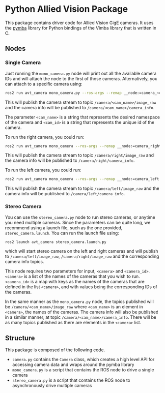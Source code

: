 # Python Allied Vision Package

This package contains driver code for Allied Vision GigE cameras. It uses the [pymba](https://github.com/morefigs/pymba) library for Python bindings of the Vimba library that is written in C.

## Nodes

### Single Camera
Just running the `mono_camera.py` node will print out all the available camera IDs and will attach the node to the first of those cameras. Alternatively, you can attach to a specific camera using:
```bash
ros2 run avt_camera mono_camera.py --ros-args --remap __node:=camera_<cam_name> -p camera:=<cam_name> -p camera_id:=<cam_id>
```
This will publish the camera stream to topic `/camera/<cam_name>/image_raw` and the camera info will be published to `/camera/<cam_name>/camera_info`.

The parameter `<cam_name>` is a string that represents the desired namespace of the camera and `<cam_id>` is a string that represents the unique id of the camera.


To run the right camera, you could run:
```bash
ros2 run avt_camera mono_camera --ros-args --remap __node:=camera_right -p camera:="right" -p camera_id:="DEV_000F315C1ED5"
```
This will publish the camera stream to topic `/camera/right/image_raw` and the camera info will be published to `/camera/right/camera_info`.

To run the left camera, you could run:
```bash
ros2 run avt_camera mono_camera --ros-args --remap __node:=camera_left -p camera:="left" -p camera_id:="DEV_000F315C1ED8"
```
This will publish the camera stream to topic `/camera/left/image_raw` and the camera info will be published to `/camera/left/camera_info`.

### Stereo Camera
You can use the `stereo_camera.py` node to run stereo cameras, or anytime you need multiple cameras. Since the parameters can be quite long, we recommend
using a launch file, such as the one provided, `stereo_camera.launch`. You can run the launch file using:
```bash
ros2 launch avt_camera stereo_camera.launch.py
```
which will start stereo camera on the left and right cameras and will publish to `/camera/left/image_raw`, `/camera/right/image_raw` and the corresponding camera info topics.

This node requires two parameters for input, `<camera>` and `<camera_id>`. `<camera>` is a list of the names of the cameras that you wish to run. `<camera_id>` is a map with keys as the names of the cameras that are defined in the list `<camera>`, and with values being the corresponding IDs of the cameras.

In the same manner as the `mono_camera.py` node, the topics published will be `/camera/<cam_name>/image_raw` where `<cam_name>` is an element in `<camera>`, the names of the cameras. The camera info will also be published in a similar manner, at topic `/camera/<cam_name>/camera_info`. There will be as many topics published as there are elements in the `<camera>` list.

## Structure
This package is composed of the following code.
* `camera.py` contains the `Camera` class, which creates a high level API for accessing camera data and wraps around the pymba library
* `mono_camera.py` is a script that contains the ROS node to drive a single camera
* `stereo_camera.py` is a script that contains the ROS node to asynchronously drive multiple cameras
